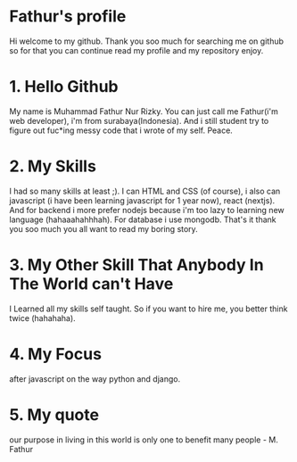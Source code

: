 # Fathur's profile
Hi welcome to my github. Thank you soo much for searching me on github so for that you can continue read my profile and my repository enjoy.

# 1. Hello Github
My name is Muhammad Fathur Nur Rizky. You can just call me Fathur(i'm web developer), i'm from surabaya(Indonesia). And i still student try to figure out fuc*ing messy code that i wrote of my self. Peace.

# 2. My Skills
I had so many skills at least ;). I can HTML and CSS (of course), i also can javascript (i have been learning javascript for 1 year now), react (nextjs). And for backend i more prefer nodejs because i'm too lazy to learning new language (hahaaahahhhah). For database i use mongodb. That's it thank you soo much you all want to read my boring story.

# 3. My Other Skill That Anybody In The World can't Have
I Learned all my skills self taught. So if you want to hire me, you better think twice (hahahaha).

# 4. My Focus
after javascript on the way python and django.

# 5. My quote
our purpose in living in this world is only one to benefit many people - M. Fathur
